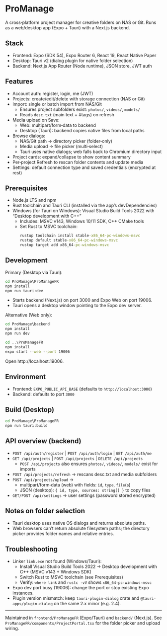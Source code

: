 # ProManage

A cross‑platform project manager for creative folders on NAS or Git. Runs as a web/desktop app (Expo + Tauri) with a Next.js backend.

## Stack

- Frontend: Expo (SDK 54), Expo Router 6, React 19, React Native Paper
- Desktop: Tauri v2 (dialog plugin for native folder selection)
- Backend: Next.js App Router (Node runtime), JSON store, JWT auth

## Features

- Account auth: register, login, me (JWT)
- Projects: create/edit/delete with storage connection (NAS or Git)
- Import: single or batch import from NAS/Git
	- Ensures project subfolders exist: `photos/`, `videos/`, `models/`
	- Reads `desc.txt` (main text + #tags) on refresh
- Media upload on Save:
	- Web: multipart/form‑data to backend
	- Desktop (Tauri): backend copies native files from local paths
- Browse dialogs:
	- NAS/Git path → directory picker (folder‑only)
	- Media upload → file picker (multi‑select)
	- Tauri uses native dialogs; web falls back to Chromium directory input
- Project cards: expand/collapse to show content summary
- Per‑project Refresh to rescan folder contents and update media
- Settings: default connection type and saved credentials (encrypted at rest)

## Prerequisites

- Node.js LTS and npm
- Rust toolchain and Tauri CLI (installed via the app’s devDependencies)
- Windows (for Tauri on Windows): Visual Studio Build Tools 2022 with “Desktop development with C++”
	- Includes: MSVC v143, Windows 10/11 SDK, C++ CMake tools
	- Set Rust to MSVC toolchain:
		```cmd
		rustup toolchain install stable-x86_64-pc-windows-msvc
		rustup default stable-x86_64-pc-windows-msvc
		rustup target add x86_64-pc-windows-msvc
		```

## Development

Primary (Desktop via Tauri):

```cmd
cd ProManage\ProManageFR
npm install
npm run tauri:dev
```

- Starts backend (Next.js) on port 3000 and Expo Web on port 19006.
- Tauri opens a desktop window pointing to the Expo dev server.

Alternative (Web only):

```cmd
cd ProManage\backend
npm install
npm run dev

cd ..\ProManageFR
npm install
expo start --web --port 19006
```

Open http://localhost:19006.

## Environment

- Frontend: `EXPO_PUBLIC_API_BASE` (defaults to `http://localhost:3000`)
- Backend: defaults to port `3000`

## Build (Desktop)

```cmd
cd ProManage\ProManageFR
npm run tauri:build
```

## API overview (backend)

- `POST /api/auth/register` | `POST /api/auth/login` | `GET /api/auth/me`
- `GET /api/projects` | `POST /api/projects` | `DELETE /api/projects`
	- `POST /api/projects` also ensures `photos/`, `videos/`, `models/` exist for imports
- `POST /api/projects/refresh` → rescans desc.txt and media subfolders
- `POST /api/projects/upload` →
	- multipart/form‑data (web) with fields: `id`, `type`, `file`(s)
	- JSON (desktop): `{ id, type, sources: string[] }` to copy files
- `GET/POST /api/settings` → user settings (password stored encrypted)

## Notes on folder selection

- Tauri desktop uses native OS dialogs and returns absolute paths.
- Web browsers can’t return absolute filesystem paths; the directory picker provides folder names and relative entries.

## Troubleshooting

- Linker `link.exe` not found (Windows/Tauri):
	- Install Visual Studio Build Tools 2022 → Desktop development with C++ (MSVC v143 + Windows SDK)
	- Switch Rust to MSVC toolchain (see Prerequisites)
	- Verify: `where link` and `rustc -vV` shows `x86_64-pc-windows-msvc`
- Expo dev port busy (19006): change the port or stop existing Expo instances.
- Plugin version mismatch: keep `tauri-plugin-dialog` crate and `@tauri-apps/plugin-dialog` on the same 2.x minor (e.g. 2.4).

---

Maintained in `frontend/ProManageFR` (Expo/Tauri) and `backend/` (Next.js). See `ProManageFR/components/ProjectPortal.tsx` for the folder picker and upload wiring.
